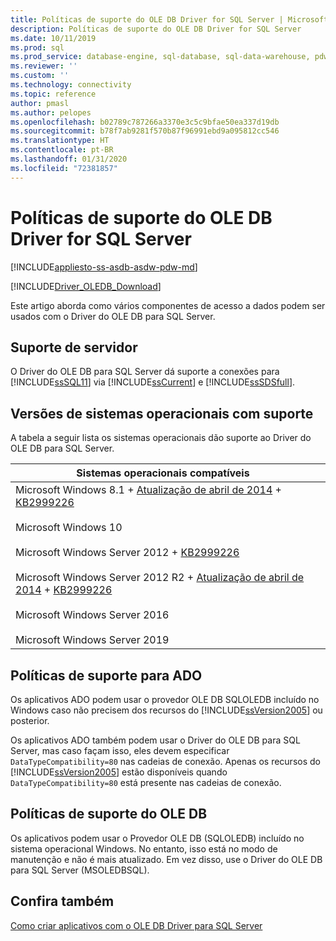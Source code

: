 ```yaml
---
title: Políticas de suporte do OLE DB Driver for SQL Server | Microsoft Docs
description: Políticas de suporte do OLE DB Driver for SQL Server
ms.date: 10/11/2019
ms.prod: sql
ms.prod_service: database-engine, sql-database, sql-data-warehouse, pdw
ms.reviewer: ''
ms.custom: ''
ms.technology: connectivity
ms.topic: reference
author: pmasl
ms.author: pelopes
ms.openlocfilehash: b02789c787266a3370e3c5c9bfae50ea337d19db
ms.sourcegitcommit: b78f7ab9281f570b87f96991ebd9a095812cc546
ms.translationtype: HT
ms.contentlocale: pt-BR
ms.lasthandoff: 01/31/2020
ms.locfileid: "72381857"
---
```

# <a name="support-policies-for-ole-db-driver-for-sql-server"></a>Políticas de suporte do OLE DB Driver for SQL Server
[!INCLUDE[appliesto-ss-asdb-asdw-pdw-md](../../../includes/appliesto-ss-asdb-asdw-pdw-md.md)]

[!INCLUDE[Driver_OLEDB_Download](../../../includes/driver_oledb_download.md)]

  Este artigo aborda como vários componentes de acesso a dados podem ser usados com o Driver do OLE DB para SQL Server.  

## <a name="server-support"></a>Suporte de servidor  
 O Driver do OLE DB para SQL Server dá suporte a conexões para [!INCLUDE[ssSQL11](../../../includes/sssql11-md.md)] via [!INCLUDE[ssCurrent](../../../includes/sscurrent-md.md)] e [!INCLUDE[ssSDSfull](../../../includes/sssdsfull-md.md)].

## <a name="supported-operating-system-versions"></a>Versões de sistemas operacionais com suporte  
 A tabela a seguir lista os sistemas operacionais dão suporte ao Driver do OLE DB para SQL Server.  

| Sistemas operacionais compatíveis |  |
|--------------------------------------|---------------------------------|   
| Microsoft Windows 8.1 + [Atualização de abril de 2014](https://go.microsoft.com/fwlink/?linkid=2073785) + [KB2999226](https://go.microsoft.com/fwlink/?linkid=2074061)<br /><br />Microsoft Windows 10<br /><br /> Microsoft Windows Server 2012 + [KB2999226](https://go.microsoft.com/fwlink/?linkid=2074061)<br /><br />Microsoft Windows Server 2012 R2 + [Atualização de abril de 2014](https://go.microsoft.com/fwlink/?linkid=2073785) + [KB2999226](https://go.microsoft.com/fwlink/?linkid=2074061)<br /><br />Microsoft Windows Server 2016<br /><br />Microsoft Windows Server 2019 |  |


## <a name="ado-support-policies"></a>Políticas de suporte para ADO  
 Os aplicativos ADO podem usar o provedor OLE DB SQLOLEDB incluído no Windows caso não precisem dos recursos do [!INCLUDE[ssVersion2005](../../../includes/ssversion2005-md.md)] ou posterior.  

 Os aplicativos ADO também podem usar o Driver do OLE DB para SQL Server, mas caso façam isso, eles devem especificar `DataTypeCompatibility=80` nas cadeias de conexão. Apenas os recursos do [!INCLUDE[ssVersion2005](../../../includes/ssversion2005-md.md)] estão disponíveis quando `DataTypeCompatibility=80` está presente nas cadeias de conexão.  

## <a name="ole-db-support-policies"></a>Políticas de suporte do OLE DB  
Os aplicativos podem usar o Provedor OLE DB (SQLOLEDB) incluído no sistema operacional Windows. No entanto, isso está no modo de manutenção e não é mais atualizado. Em vez disso, use o Driver do OLE DB para SQL Server (MSOLEDBSQL).

## <a name="see-also"></a>Confira também  
 [Como criar aplicativos com o OLE DB Driver para SQL Server](../../oledb/applications/building-applications-with-oledb-driver-for-sql-server.md)   

